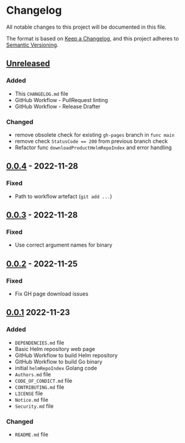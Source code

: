 # Changelog

All notable changes to this project will be documented in this file.

The format is based on [Keep a Changelog](https://keepachangelog.com/en/1.0.0/), and this project adheres
to [Semantic Versioning](https://semver.org/spec/v2.0.0.html).

## [Unreleased]

### Added

- This `CHANGELOG.md` file
- GitHub Workflow - PullRequest linting
- GitHub Workflow - Release Drafter

### Changed

- remove obsolete check for existing `gh-pages` branch in `func main`
- remove check `StatusCode == 200` from previous branch check
- Refactor func `downloadProductHelmRepoIndex` and error handling

## [0.0.4] - 2022-11-28

### Fixed

- Path to workflow artefact (`git add ...`)

## [0.0.3] - 2022-11-28

### Fixed

- Use correct argument names for binary

## [0.0.2] - 2022-11-25

### Fixed

- Fix GH page download issues

## [0.0.1] 2022-11-23

### Added

- `DEPENDENCIES.md` file
- Basic Helm repository web page
- GitHub Workflow to build Helm repository
- GitHub Workflow to build Go binary
- initial `helmRepoIndex` Golang code
- `Authors.md` file
- `CODE_OF_CONDICT.md` file
- `CONTRIBUTING.md` file
- `LICENSE` file
- `Notice.md` file
- `Security.md` file

### Changed

- `README.md` file

[unreleased]: https://github.com/eclipse-tractusx/charts/compare/v0.0.4...HEAD
[0.0.4]: https://github.com/eclipse-tractusx/charts/compare/v0.0.3...v0.0.4
[0.0.3]: https://github.com/eclipse-tractusx/charts/compare/v0.0.2...v0.0.3
[0.0.2]: https://github.com/eclipse-tractusx/charts/compare/v0.0.1...v0.0.2
[0.0.1]: https://github.com/eclipse-tractusx/charts/releases/tag/v0.0.1
